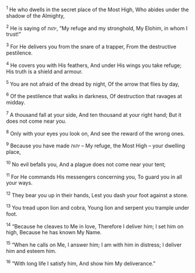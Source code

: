 <sup>1</sup> He who dwells in the secret place of the Most High, Who abides under the shadow of the Almighty,

<sup>2</sup> He is saying of יהוה, “My refuge and my stronghold, My Elohim, in whom I trust!”

<sup>3</sup> For He delivers you from the snare of a trapper, From the destructive pestilence.

<sup>4</sup> He covers you with His feathers, And under His wings you take refuge; His truth is a shield and armour.

<sup>5</sup> You are not afraid of the dread by night, Of the arrow that flies by day,

<sup>6</sup> Of the pestilence that walks in darkness, Of destruction that ravages at midday.

<sup>7</sup> A thousand fall at your side, And ten thousand at your right hand; But it does not come near you.

<sup>8</sup> Only with your eyes you look on, And see the reward of the wrong ones.

<sup>9</sup> Because you have made יהוה – My refuge, the Most High – your dwelling place,

<sup>10</sup> No evil befalls you, And a plague does not come near your tent;

<sup>11</sup> For He commands His messengers concerning you, To guard you in all your ways.

<sup>12</sup> They bear you up in their hands, Lest you dash your foot against a stone.

<sup>13</sup> You tread upon lion and cobra, Young lion and serpent you trample under foot.

<sup>14</sup> “Because he cleaves to Me in love, Therefore I deliver him; I set him on high, Because he has known My Name.

<sup>15</sup> “When he calls on Me, I answer him; I am with him in distress; I deliver him and esteem him.

<sup>16</sup> “With long life I satisfy him, And show him My deliverance.”

